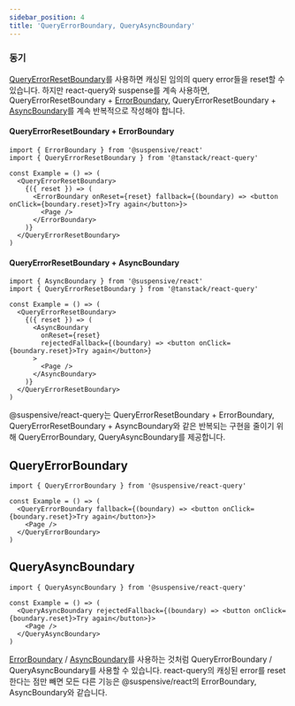 ```yaml
---
sidebar_position: 4
title: 'QueryErrorBoundary, QueryAsyncBoundary'
---
```


### 동기

[QueryErrorResetBoundary](https://tanstack.com/query/v4/docs/reference/QueryErrorResetBoundary)를 사용하면 캐싱된 임의의 query error들을 reset할 수 있습니다. 하지만 react-query와 suspense를 계속 사용하면, QueryErrorResetBoundary + [ErrorBoundary](/docs/react/src/ErrorBoundary.i18n), QueryErrorResetBoundary + [AsyncBoundary](/docs/react/src/AsyncBoundary.i18n)를 계속 반복적으로 작성해야 합니다.

#### QueryErrorResetBoundary + ErrorBoundary

```tsx
import { ErrorBoundary } from '@suspensive/react'
import { QueryErrorResetBoundary } from '@tanstack/react-query'

const Example = () => (
  <QueryErrorResetBoundary>
    {({ reset }) => (
      <ErrorBoundary onReset={reset} fallback={(boundary) => <button onClick={boundary.reset}>Try again</button>}>
        <Page />
      </ErrorBoundary>
    )}
  </QueryErrorResetBoundary>
)
```

#### QueryErrorResetBoundary + AsyncBoundary

```tsx
import { AsyncBoundary } from '@suspensive/react'
import { QueryErrorResetBoundary } from '@tanstack/react-query'

const Example = () => (
  <QueryErrorResetBoundary>
    {({ reset }) => (
      <AsyncBoundary
        onReset={reset}
        rejectedFallback={(boundary) => <button onClick={boundary.reset}>Try again</button>}
      >
        <Page />
      </AsyncBoundary>
    )}
  </QueryErrorResetBoundary>
)
```
@suspensive/react-query는 QueryErrorResetBoundary + ErrorBoundary, QueryErrorResetBoundary + AsyncBoundary와 같은 반복되는 구현을 줄이기 위해 QueryErrorBoundary, QueryAsyncBoundary를 제공합니다.

## QueryErrorBoundary

```tsx
import { QueryErrorBoundary } from '@suspensive/react-query'

const Example = () => (
  <QueryErrorBoundary fallback={(boundary) => <button onClick={boundary.reset}>Try again</button>}>
    <Page />
  </QueryErrorBoundary>
)
```

## QueryAsyncBoundary

```tsx
import { QueryAsyncBoundary } from '@suspensive/react-query'

const Example = () => (
  <QueryAsyncBoundary rejectedFallback={(boundary) => <button onClick={boundary.reset}>Try again</button>}>
    <Page />
  </QueryAsyncBoundary>
)
```

[ErrorBoundary](/docs/react/src/ErrorBoundary.i18n) / [AsyncBoundary](/docs/react/src/AsyncBoundary.i18n)를 사용하는 것처럼 QueryErrorBoundary / QueryAsyncBoundary를 사용할 수 있습니다. react-query의 캐싱된 error를 reset한다는 점만 빼면 모든 다른 기능은 @suspensive/react의 ErrorBoundary, AsyncBoundary와 같습니다. 
